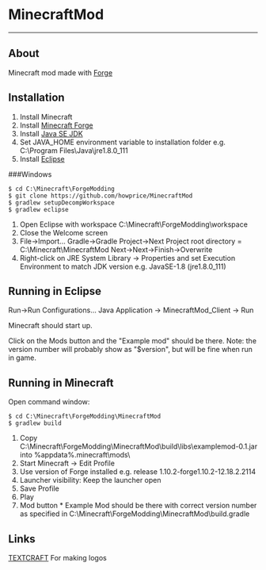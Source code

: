 # MinecraftMod

---

## About

Minecraft mod made with [Forge](https://files.minecraftforge.net/)

## Installation

1. Install Minecraft
2. Install [Minecraft Forge](https://files.minecraftforge.net/)
3. Install [Java SE JDK](http://www.oracle.com/technetwork/java/javase/downloads/jdk8-downloads-2133151.html)
4. Set JAVA_HOME environment variable to installation folder e.g. C:\Program Files\Java\jre1.8.0_111
5. Install [Eclipse](https://eclipse.org/downloads/eclipse-packages/)

###Windows

	$ cd C:\Minecraft\ForgeModding
	$ git clone https://github.com/howprice/MinecraftMod
	$ gradlew setupDecompWorkspace
	$ gradlew eclipse
	
1. Open Eclipse with workspace C:\Minecraft\ForgeModding\workspace
2. Close the Welcome screen
3. File->Import... Gradle->Gradle Project->Next  Project root directory = C:\Minecraft\MinecraftMod Next->Next->Finish->Overwrite
4. Right-click on JRE System Library -> Properties and set Execution Environment to match JDK version e.g. JavaSE-1.8 (jre1.8.0_111)

## Running in Eclipse

Run->Run Configurations... Java Application -> MinecraftMod_Client -> Run

Minecraft should start up.

Click on the Mods button and the "Example mod" should be there. Note: the version number will probably show as "$version", but will be fine when run in game.

## Running in Minecraft

Open command window:

	$ cd C:\Minecraft\ForgeModding\MinecraftMod
	$ gradlew build

1. Copy C:\Minecraft\ForgeModding\MinecraftMod\build\libs\examplemod-0.1.jar into %appdata%\.minecraft\mods\
2. Start Minecraft -> Edit Profile
  1. Use version of Forge installed e.g. release 1.10.2-forge1.10.2-12.18.2.2114
  2. Launcher visibility: Keep the launcher open
  3. Save Profile
3. Play
  1. Mod button
    * Example Mod should be there with correct version number as specified in C:\Minecraft\ForgeModding\MinecraftMod\build.gradle 

## Links

[TEXTCRAFT](https://textcraft.net/) For making logos
